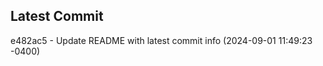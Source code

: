 
## Latest Commit
e482ac5 - Update README with latest commit info (2024-09-01 11:49:23 -0400) <Yunxi-Zhou>
